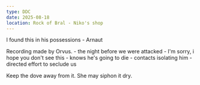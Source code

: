 ```yaml
---
type: DDC
date: 2025-08-18 
location: Rock of Bral - Niko's shop
---
```


I found this in his possessions
	- Arnaut

Recording made by Orvus.
	- the night before we were attacked
	- I'm sorry, i hope you don't see this
	- knows he's going to die
		- contacts isolating him
		- directed effort to seclude us

Keep the dove away from it. She may siphon it dry.

